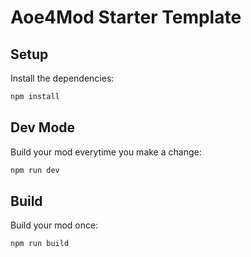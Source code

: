 # Aoe4Mod Starter Template

## Setup

Install the dependencies:

```bash
npm install
```

## Dev Mode

Build your mod everytime you make a change:

```bash
npm run dev
```

## Build

Build your mod once:

```bash
npm run build
```

